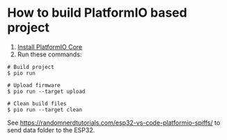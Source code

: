 How to build PlatformIO based project
=====================================

1. [Install PlatformIO Core](https://docs.platformio.org/page/core.html)
2. Run these commands:

```shell
# Build project
$ pio run

# Upload firmware
$ pio run --target upload

# Clean build files
$ pio run --target clean
```


See https://randomnerdtutorials.com/esp32-vs-code-platformio-spiffs/ to send data folder to the ESP32.